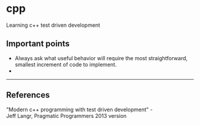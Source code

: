 # cpp

Learning c++ test driven development

## Important points

- Always ask what useful behavior will require the most straightforward, smallest increment of code to implement.
-

---

## References

"Modern c++ programming with test driven development" -\
Jeff Langr, Pragmatic Programmers 2013 version
